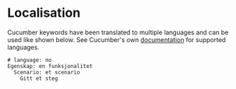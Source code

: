 # Localisation

Cucumber keywords have been translated to multiple languages and can be used like shown below. See Cucumber's own [documentation](https://cucumber.io/docs/gherkin/languages/) for supported languages.

```gherkin
# language: no
Egenskap: en funksjonalitet
  Scenario: et scenario
    Gitt et steg
```
